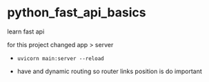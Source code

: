 # python_fast_api_basics
learn fast api 

for this project changed app > server
* `uvicorn main:server --reload`


* have and dynamic routing so router links position is do important 
